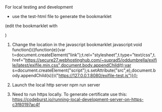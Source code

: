 For local testing and development

- use the test-html file to generate the bookmarklet

(edit the bookmarklet with

)

1. Change the location in the javascript bookmarklet
   javascript:void function(){(function(e){var t=document.createElement("link");t.rel="stylesheet",t.type="text/css",t.href="https://secure27.webhostinghub.com/~suprad5/oddumbrella/exifile/latest/exifile.min.css",document.body.appendChild(t);var s=document.createElement("script");s.setAttribute("src",e),document.body.appendChild(s)})("https://127.0.0.1:8080/exifile-test.js")}();

2) Launch the local http server
   npm run server

3) Need to run https locally. To generate certificate use this:
   https://codeburst.io/running-local-development-server-on-https-c3f80197ac4f
